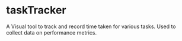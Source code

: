 # taskTracker
A Visual tool to track and record time taken for various tasks. Used to collect data on performance metrics.
